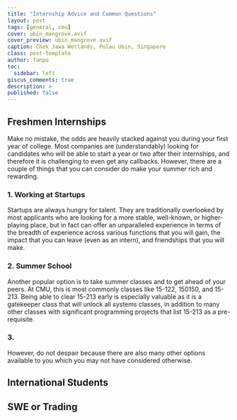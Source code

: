 ```yaml
---
title: "Internship Advice and Common Questions"
layout: post
tags: [general, cmu]
cover: ubin_mangrove.avif
cover_preview: ubin_mangrove.avif
caption: Chek Jawa Wetlands, Pulau Ubin, Singapore
class: post-template
author: fanpu
toc:
  sidebar: left
giscus_comments: true
description: >
published: false
---
```


## Freshmen Internships
Make no mistake, the odds are heavily stacked against you during your first year of college.
Most companies are (understandably) looking for candidates who will be able to start
a year or two after their internships, and therefore it is challenging to
even get any callbacks. However, there are a couple of things that you can consider
do make your summer rich and rewarding.

### 1. Working at Startups
Startups are always hungry for talent. They are traditionally overlooked by most
applicants who are looking for a more stable, well-known, or higher-playing
place, but in fact can offer an unparalleled experience in terms of the breadth
of experience across various functions that you will gain, the impact that you
can leave (even as an intern), and friendships that you will make.

### 2. Summer School
Another popular option is to take summer classes and to get ahead of your peers. At CMU, 
this is most commonly classes like 15-122, 150150, and 15-213. Being able to clear 15-213
early is especially valuable as it is a gatekeeper class that will unlock all systems
classes, in addition to many other classes with significant programming projects that
list 15-213 as a pre-requisite.

### 3. 


 <!-- and people who are willing to pick up things fast -->

However, do not despair because there are also many other options available to you which
you may not have considered otherwise. 


## International Students


## SWE or Trading

